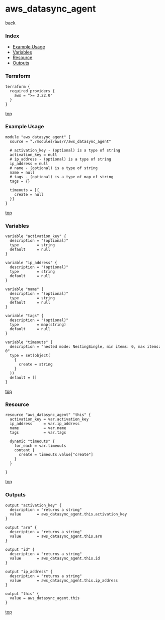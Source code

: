 # aws_datasync_agent

[back](../aws.md)

### Index

- [Example Usage](#example-usage)
- [Variables](#variables)
- [Resource](#resource)
- [Outputs](#outputs)

### Terraform

```hcl
terraform {
  required_providers {
    aws = ">= 3.22.0"
  }
}
```

[top](#index)

### Example Usage

```hcl
module "aws_datasync_agent" {
  source = "./modules/aws/r/aws_datasync_agent"

  # activation_key - (optional) is a type of string
  activation_key = null
  # ip_address - (optional) is a type of string
  ip_address = null
  # name - (optional) is a type of string
  name = null
  # tags - (optional) is a type of map of string
  tags = {}

  timeouts = [{
    create = null
  }]
}
```

[top](#index)

### Variables

```hcl
variable "activation_key" {
  description = "(optional)"
  type        = string
  default     = null
}

variable "ip_address" {
  description = "(optional)"
  type        = string
  default     = null
}

variable "name" {
  description = "(optional)"
  type        = string
  default     = null
}

variable "tags" {
  description = "(optional)"
  type        = map(string)
  default     = null
}

variable "timeouts" {
  description = "nested mode: NestingSingle, min items: 0, max items: 0"
  type = set(object(
    {
      create = string
    }
  ))
  default = []
}
```

[top](#index)

### Resource

```hcl
resource "aws_datasync_agent" "this" {
  activation_key = var.activation_key
  ip_address     = var.ip_address
  name           = var.name
  tags           = var.tags

  dynamic "timeouts" {
    for_each = var.timeouts
    content {
      create = timeouts.value["create"]
    }
  }

}
```

[top](#index)

### Outputs

```hcl
output "activation_key" {
  description = "returns a string"
  value       = aws_datasync_agent.this.activation_key
}

output "arn" {
  description = "returns a string"
  value       = aws_datasync_agent.this.arn
}

output "id" {
  description = "returns a string"
  value       = aws_datasync_agent.this.id
}

output "ip_address" {
  description = "returns a string"
  value       = aws_datasync_agent.this.ip_address
}

output "this" {
  value = aws_datasync_agent.this
}
```

[top](#index)